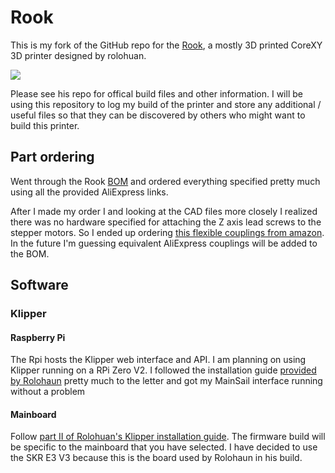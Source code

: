 # Rook

This is my fork of the GitHub repo for the [Rook](https://github.com/rolohaun/Rook), a mostly 3D printed CoreXY 3D printer designed
by rolohuan. 

![](Build_Photos/rook.png)

Please see his repo for offical build files and other information. I will be using this repository to
log my build of the printer and store any additional / useful files so that they
can be discovered by others who might want to build this printer.

## Part ordering

Went through the Rook [BOM](https://docs.google.com/spreadsheets/d/1oHDEvndkkvPFOBis4atrHRHK_DMTvttFUFWDg2He6To/edit#gid=0) and
ordered everything specified pretty much using all the provided AliExpress links. 

After I made my order I and looking at the CAD files more closely I realized there was no
hardware specified for attaching the Z axis lead screws to the stepper motors. So I
ended up ordering [this flexible couplings from amazon](https://www.amazon.com/AFUNTA-Flexible-Couplings-Compatible-Machines/dp/B07JL1QYLS/ref=sr_1_4?crid=4MQ82V5BYPGQ&keywords=flexible+couplings+5mm+to+8mm&qid=1670003750&s=industrial&sprefix=Flexible+Couplings+%2Cindustrial%2C145&sr=1-4).
In the future I'm guessing equivalent AliExpress couplings will be added to the BOM.

## Software

### Klipper

#### Raspberry Pi

The Rpi hosts the Klipper web interface and API.
I am planning on using Klipper running on a RPi Zero V2. I followed the installation
guide [provided by Rolohaun](https://www.youtube.com/watch?v=OmBIHB9TFgc&t=314s)
pretty much to the letter and got my MainSail interface running without
a problem

#### Mainboard

Follow [part II of Rolohuan's Klipper installation guide](https://www.youtube.com/watch?v=-SYqTW7wJTo). The firmware build will be specific to the mainboard that you have selected. I have decided to
use the SKR E3 V3 because this is the board used by Rolohaun in his build. 

